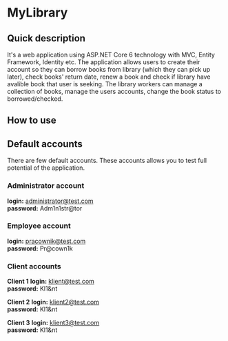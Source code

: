 # MyLibrary

## Quick description
It's a web application using ASP.NET Core 6 technology with MVC, Entity Framework, Identity etc. The application allows users to create their account so they can borrow books from library (which they can pick up later), check books' return date, renew a book and check if library have avalible book that user is seeking. The library workers can manage a collection of books, manage the users accounts, change the book status to borrowed/checked.

## How to use

## Default accounts
There are few default accounts. These accounts allows you to test full potential of the application.

### Administrator account
**login:** administrator@test.com<br>
**password:** Adm1n1str@tor

### Employee account
**login:** pracownik@test.com<br>
**password:** Pr@cown1k

### Client accounts
**Client 1**
**login:** klient@test.com<br>
**password:** Kl1&nt

**Client 2**
**login:** klient2@test.com<br>
**password:** Kl1&nt

**Client 3**
**login:** klient3@test.com<br>
**password:** Kl1&nt
